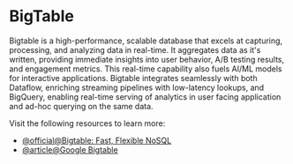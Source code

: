 # BigTable

Bigtable is a high-performance, scalable database that excels at capturing, processing, and analyzing data in real-time. It aggregates data as it's written, providing immediate insights into user behavior, A/B testing results, and engagement metrics. This real-time capability also fuels AI/ML models for interactive applications. Bigtable integrates seamlessly with both Dataflow, enriching streaming pipelines with low-latency lookups, and BigQuery, enabling real-time serving of analytics in user facing application and ad-hoc querying on the same data.

Visit the following resources to learn more:

- [@official@Bigtable: Fast, Flexible NoSQL](https://cloud.google.com/bigtable?hl=en#scale-your-latency-sensitive-applications-with-the-nosql-pioneer)
- [@article@Google Bigtable](https://www.techtarget.com/searchdatamanagement/definition/Google-BigTable)
